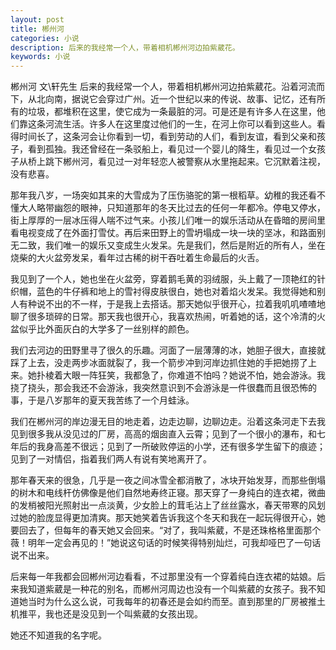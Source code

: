 ```yaml
---
layout: post
title: 郴州河
categories: 小说
description: 后来的我经常一个人，带着相机郴州河边拍紫葳花。
keywords: 小说
---
```


郴州河
文\轩先生
后来的我经常一个人，带着相机郴州河边拍紫葳花。沿着河流而下，从北向南，据说它会穿过广州。近一个世纪以来的传说、故事、记忆，还有所有的垃圾，都堆积在这里，使它成为一条最脏的河。可是还是有许多人在这里，他们靠这条河流生活。许多人在这里度过他们的一生，在河上你可以看到这些人。看得时间长了，这条河会让你看到一切，看到劳动的人们，看到友谊，看到父亲和孩子，看到孤独。我还曾经在一条驳船上，看见过一个婴儿的降生，看见过一个女孩子从桥上跳下郴州河，看见过一对年轻恋人被警察从水里拖起来。它沉默着注视，没有悲喜。

那年我八岁，一场突如其来的大雪成为了压伤骆驼的第一根稻草。幼稚的我还看不懂大人略带幽怨的眼神，只知道那年的冬天比过去的任何一年都冷。停电又停水，街上厚厚的一层冰压得人喘不过气来。小孩儿们唯一的娱乐活动从在昏暗的房间里看电视变成了在外面打雪仗。再后来田野上的雪坍塌成一块一块的坚冰，和路面别无二致，我们唯一的娱乐又变成生火发呆。先是我们，然后是附近的所有人，坐在烧柴的大火盆旁发呆，看年过古稀的树干吞吐着生命最后的火舌。

我见到了一个人，她也坐在火盆旁，穿着鹅毛黄的羽绒服，头上戴了一顶艳红的针织帽，蓝色的牛仔裤和地上的雪衬得皮肤很白，她也对着焰火发呆。我觉得她和别人有种说不出的不一样，于是我上去搭话。那天她似乎很开心，拉着我叽叽喳喳地聊了很多琐碎的日常。那天我也很开心，我喜欢热闹，听着她的话，这个冷清的火盆似乎比外面灰白的大学多了一丝别样的颜色。

我们去河边的田野里寻了很久的乐趣。河面了一层薄薄的冰，她胆子很大，直接就踩了上去，没走两步冰面就裂了，我一个箭步冲到河岸边抓住她的手把她捞了上来。她扑棱着大眼一阵狂笑，我都急了，你难道不怕吗？她说不怕，她会游泳。我挠了挠头，那会我还不会游泳，我突然意识到不会游泳是一件很蠢而且很恐怖的事，于是八岁那年的夏天我苦练了一个月蛙泳。

我们在郴州河的岸边漫无目的地走着，边走边聊，边聊边走。沿着这条河走下去我见到很多我从没见过的厂房，高高的烟囱直入云霄；见到了一个很小的瀑布，和七年后的我身高差不很远；见到了一所破败停运的小学，还有很多学生留下的痕迹；见到了一对情侣，指着我们两人有说有笑地离开了。

那年春天来的很急，几乎是一夜之间冰雪全都消散了，冰块开始发芽，而那些倒塌的树木和电线杆仿佛像是他们自然地寿终正寝。那天穿了一身纯白的连衣裙，微曲的发梢被阳光照射出一点淡黄，少女脸上的茸毛沾上了丝丝露水，春天带寒的风划过她的脸庞显得更加清爽。那天她笑着告诉我这个冬天和我在一起玩得很开心，她要回去了，但每年的春天她又会回来。“对了，我叫紫葳，不是还珠格格里面那个薇！明年一定会再见的！”她说这句话的时候笑得特别灿烂，可我却哑巴了一句话说不出来。

后来每一年我都会回郴州河边看看，不过那里没有一个穿着纯白连衣裙的姑娘。后来我知道紫葳是一种花的别名，而郴州河周边也没有一个叫紫葳的女孩子。我不知道她当时为什么这么说，可我每年的初春还是会如约而至。直到那里的厂房被推土机推平，我也还是没见到一个叫紫葳的女孩出现。

她还不知道我的名字呢。
